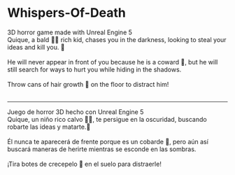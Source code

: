 # Whispers-Of-Death
3D horror game made with Unreal Engine 5
<br>
Quique, a bald 👨‍🦲 rich kid, chases you in the darkness, looking to steal your ideas and kill you. 🔪
<br>
<br>
He will never appear in front of you because he is a coward 🐔, but he will still search for ways to hurt you while hiding in the shadows.
<br>
<br>
Throw cans of hair growth 🍶 on the floor to distract him!
<br>
<br>

--------------------------------------------------------------
Juego de horror 3D hecho con Unreal Engine 5
<br>
Quique, un niño rico calvo 👨‍🦲, te persigue en la oscuridad, buscando robarte las ideas y matarte.🔪
<br>
<br>
Él nunca te aparecerá de frente porque es un cobarde 🐔, pero aún así buscará maneras de herirte mientras se esconde en las sombras.
<br>
<br>
¡Tira botes de crecepelo 🍶 en el suelo para distraerle!

